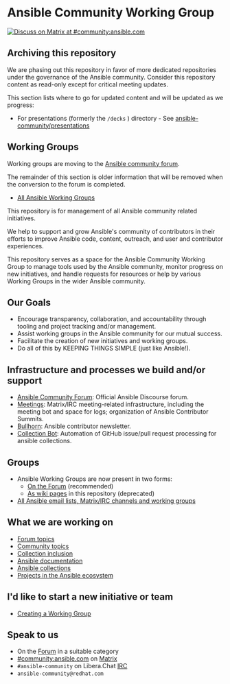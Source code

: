 # Ansible Community Working Group

[![Discuss on Matrix at #community:ansible.com](https://img.shields.io/matrix/community:ansible.com.svg?server_fqdn=ansible-accounts.ems.host&label=Discuss%20on%20Matrix%20at%20%23community:ansible.com&logo=matrix)](https://matrix.to/#/#community:ansible.com)

## Archiving this repository

We are phasing out this repository in favor of more dedicated repositories under the governance of the
Ansible community. Consider this repository content as read-only except for critical meeting updates.

This section lists where to go for updated content and will be updated as we progress:

* For presentations (formerly the `/decks` ) directory - See [ansible-community/presentations](https://github.com/ansible-community/presentations)


## Working Groups

Working groups are moving to the [Ansible community forum](https://forum.ansible.com/tags/c/project/7/meeting).

The remainder of this section is older information that will be removed when the conversion to the forum is completed.

* [All Ansible Working Groups](https://github.com/ansible/community/wiki)

This repository is for management of all Ansible community related initiatives.

We help to support and grow Ansible's community of contributors in their efforts to improve Ansible code, content, outreach, and user and contributor experiences.

This repository serves as a space for the Ansible Community Working Group to manage tools used by the Ansible community, monitor progress on new initiatives, and handle requests for resources or help by various Working Groups in the wider Ansible community.

## Our Goals

* Encourage transparency, collaboration, and accountability through tooling and project tracking and/or management.
* Assist working groups in the Ansible community for our mutual success.
* Facilitate the creation of new initiatives and working groups.
* Do all of this by KEEPING THINGS SIMPLE (just like Ansible!).

## Infrastructure and processes we build and/or support

* [Ansible Community Forum](https://forum.ansible.com/): Official Ansible Discourse forum.
* [Meetings](https://github.com/ansible/community/tree/main/meetings): Matrix/IRC meeting-related infrastructure, including the meeting bot and space for logs; organization of Ansible Contributor Summits.
* [Bullhorn](https://github.com/ansible/community/wiki/News#the-bullhorn): Ansible contributor newsletter.
* [Collection Bot](https://github.com/ansible-community/collection_bot): Automation of GitHub issue/pull request processing for ansible collections.

## Groups

* Ansible Working Groups are now present in two forms:
  * [On the Forum](https://forum.ansible.com/g) (recommended)
  * [As wiki pages](https://github.com/ansible/community/wiki) in this repository (deprecated)
* [All Ansible email lists, Matrix/IRC channels and working groups](https://docs.ansible.com/ansible/devel/community/communication.html)

## What we are working on

* [Forum topics](https://forum.ansible.com/)
* [Community topics](https://github.com/ansible-community/community-topics)
* [Collection inclusion](https://github.com/ansible-collections/ansible-inclusion)
* [Ansible documentation](https://github.com/orgs/ansible/projects/94/views/1)
* [Ansible collections](https://github.com/ansible-collections)
* [Projects in the Ansible ecosystem](https://github.com/ansible)

## I'd like to start a new initiative or team

* [Creating a Working Group](WORKING-GROUPS.md)

## Speak to us

* On the [Forum](https://forum.ansible.com/categories) in a suitable category
* [#community:ansible.com](https://matrix.to/#/#community:ansible.com) on [Matrix](https://docs.ansible.com/ansible/devel/community/communication.html#ansible-community-on-matrix)
* `#ansible-community` on Libera.Chat [IRC](https://docs.ansible.com/ansible/devel/community/communication.html#ansible-community-on-irc)
* `ansible-community@redhat.com`
